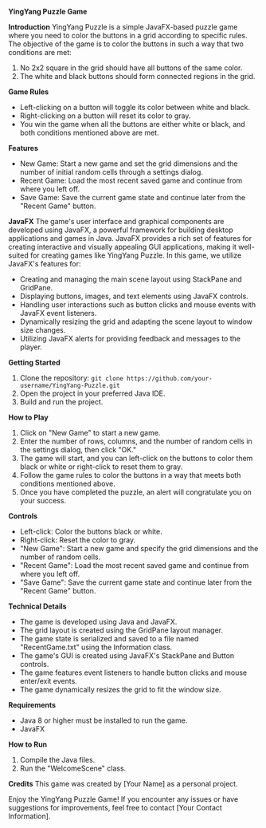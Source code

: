 **YingYang Puzzle Game**

**Introduction**
YingYang Puzzle is a simple JavaFX-based puzzle game where you need to color the buttons in a grid according to specific rules. The objective of the game is to color the buttons in such a way that two conditions are met:
1. No 2x2 square in the grid should have all buttons of the same color.
2. The white and black buttons should form connected regions in the grid.

**Game Rules**
- Left-clicking on a button will toggle its color between white and black.
- Right-clicking on a button will reset its color to gray.
- You win the game when all the buttons are either white or black, and both conditions mentioned above are met.

**Features**
- New Game: Start a new game and set the grid dimensions and the number of initial random cells through a settings dialog.
- Recent Game: Load the most recent saved game and continue from where you left off.
- Save Game: Save the current game state and continue later from the "Recent Game" button.

**JavaFX**
The game's user interface and graphical components are developed using JavaFX, a powerful framework for building desktop applications and games in Java. JavaFX provides a rich set of features for creating interactive and visually appealing GUI applications, making it well-suited for creating games like YingYang Puzzle. In this game, we utilize JavaFX's features for:
- Creating and managing the main scene layout using StackPane and GridPane.
- Displaying buttons, images, and text elements using JavaFX controls.
- Handling user interactions such as button clicks and mouse events with JavaFX event listeners.
- Dynamically resizing the grid and adapting the scene layout to window size changes.
- Utilizing JavaFX alerts for providing feedback and messages to the player.

**Getting Started**
1. Clone the repository: `git clone https://github.com/your-username/YingYang-Puzzle.git`
2. Open the project in your preferred Java IDE.
3. Build and run the project.

**How to Play**
1. Click on "New Game" to start a new game.
2. Enter the number of rows, columns, and the number of random cells in the settings dialog, then click "OK."
3. The game will start, and you can left-click on the buttons to color them black or white or right-click to reset them to gray.
4. Follow the game rules to color the buttons in a way that meets both conditions mentioned above.
5. Once you have completed the puzzle, an alert will congratulate you on your success.

**Controls**
- Left-click: Color the buttons black or white.
- Right-click: Reset the color to gray.
- "New Game": Start a new game and specify the grid dimensions and the number of random cells.
- "Recent Game": Load the most recent saved game and continue from where you left off.
- "Save Game": Save the current game state and continue later from the "Recent Game" button.

**Technical Details**
- The game is developed using Java and JavaFX.
- The grid layout is created using the GridPane layout manager.
- The game state is serialized and saved to a file named "RecentGame.txt" using the Information class.
- The game's GUI is created using JavaFX's StackPane and Button controls.
- The game features event listeners to handle button clicks and mouse enter/exit events.
- The game dynamically resizes the grid to fit the window size.

**Requirements**
- Java 8 or higher must be installed to run the game.
- JavaFX

**How to Run**
1. Compile the Java files.
2. Run the "WelcomeScene" class.

**Credits**
This game was created by [Your Name] as a personal project.

Enjoy the YingYang Puzzle Game! If you encounter any issues or have suggestions for improvements, feel free to contact [Your Contact Information].
